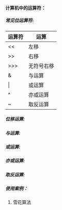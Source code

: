 #### 计算机中的运算符：

##### 常见位运算符:

| 运算符 | 运算       |
| ------ | ---------- |
| <<     | 左移       |
| >>     | 右移       |
| >>>    | 无符号右移 |
| &      | 与运算     |
| \|     | 或运算     |
| ^      | 亦或运算   |
| ~      | 取反运算   |

##### 位移运算:

##### 与运算:

##### 或运算:

##### 亦或运算:

##### 取反运算:

##### 使用案例：

1. 雪花算法